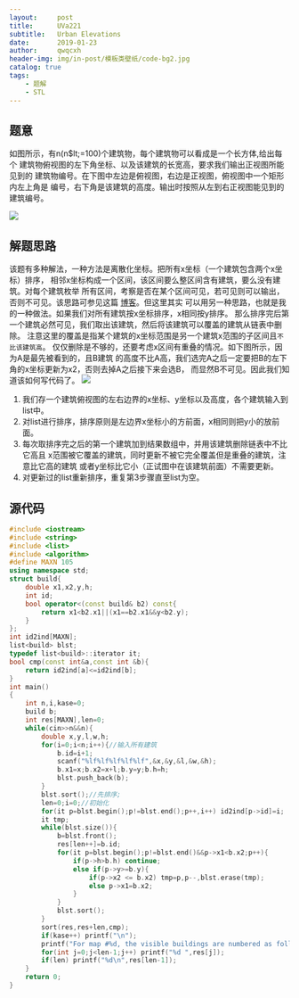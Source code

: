 ```yaml
---
layout:     post
title:      UVa221
subtitle:   Urban Elevations
date:       2019-01-23
author:     qwqcxh
header-img: img/in-post/模板类壁纸/code-bg2.jpg
catalog: true
tags:
    - 题解
    - STL
---
```


## 题意

如图所示，有n(n$lt;=100)个建筑物，每个建筑物可以看成是一个长方体,给出每个
建筑物俯视图的左下角坐标、以及该建筑的长宽高，要求我们输出正视图所能见到的
建筑物编号。在下图中左边是俯视图，右边是正视图，俯视图中一个矩形内左上角是
编号，右下角是该建筑的高度。输出时按照从左到右正视图能见到的建筑编号。

![](https://raw.github.com/qwqcxh/qwqcxh.github.io/master/img/in-post/%E9%A2%98%E8%A7%A3/UVa221.jpg)

## 解题思路

该题有多种解法，一种方法是离散化坐标。把所有x坐标（一个建筑包含两个x坐标）排序，
相邻x坐标构成一个区间，该区间要么整区间含有建筑，要么没有建筑。对每个建筑枚举
所有区间，考察是否在某个区间可见，若可见则可以输出，否则不可见。该思路可参见这篇
[博客](https://blog.csdn.net/super_son/article/details/78145402)。但这里其实
可以用另一种思路，也就是我的一种做法。如果我们对所有建筑按x坐标排序，x相同按y排序。
那么排序完后第一个建筑必然可见，我们取出该建筑，然后将该建筑可以覆盖的建筑从链表中删除。
注意这里的覆盖是指某个建筑的x坐标范围是另一个建筑x范围的子区间且`不比该建筑高`。
仅仅删除是不够的，还要考虑x区间有重叠的情况。如下图所示，因为A是最先被看到的，且B建筑
的高度不比A高，我们选完A之后一定要把B的左下角的x坐标更新为x2，否则去掉A之后接下来会选B，
而显然B不可见。因此我们知道该如何写代码了。
![](https://raw.github.com/qwqcxh/qwqcxh.github.io/master/img/in-post/%E9%A2%98%E8%A7%A3/UVa221-1.jpg)

1. 我们存一个建筑俯视图的左右边界的x坐标、y坐标以及高度，各个建筑输入到list中。
2. 对list进行排序，排序原则是左边界x坐标小的方前面，x相同则把y小的放前面。
3. 每次取排序完之后的第一个建筑加到结果数组中，并用该建筑删除链表中不比它高且
   x范围被它覆盖的建筑，同时更新不被它完全覆盖但是重叠的建筑，注意比它高的建筑
   或者y坐标比它小（正试图中在该建筑前面）不需要更新。
4. 对更新过的list重新排序，重复第3步骤直至list为空。

## 源代码
```CPP
#include <iostream>
#include <string>
#include <list>
#include <algorithm>
#define MAXN 105
using namespace std;
struct build{
    double x1,x2,y,h;
    int id;
    bool operator<(const build& b2) const{
        return x1<b2.x1||(x1==b2.x1&&y<b2.y);
    }
};
int id2ind[MAXN];
list<build> blst;
typedef list<build>::iterator it;
bool cmp(const int&a,const int &b){
    return id2ind[a]<=id2ind[b];
}
int main()
{
    int n,i,kase=0;
    build b;
    int res[MAXN],len=0;
    while(cin>>n&&n){
        double x,y,l,w,h;
        for(i=0;i<n;i++){//输入所有建筑
            b.id=i+1;
            scanf("%lf%lf%lf%lf%lf",&x,&y,&l,&w,&h);
            b.x1=x;b.x2=x+l;b.y=y;b.h=h;
            blst.push_back(b);
        }
        blst.sort();//先排序;
        len=0;i=0;//初始化
        for(it p=blst.begin();p!=blst.end();p++,i++) id2ind[p->id]=i;
        it tmp;
        while(blst.size()){
            b=blst.front();
            res[len++]=b.id;
            for(it p=blst.begin();p!=blst.end()&&p->x1<b.x2;p++){
                if(p->h>b.h) continue;
                else if(p->y>=b.y){
                    if(p->x2 <= b.x2) tmp=p,p--,blst.erase(tmp);
                    else p->x1=b.x2;
                }
            }
            blst.sort();
        }
        sort(res,res+len,cmp);
        if(kase++) printf("\n");
        printf("For map #%d, the visible buildings are numbered as follows:\n",kase);
        for(int j=0;j<len-1;j++) printf("%d ",res[j]);
        if(len) printf("%d\n",res[len-1]);
    }
    return 0;
}
```